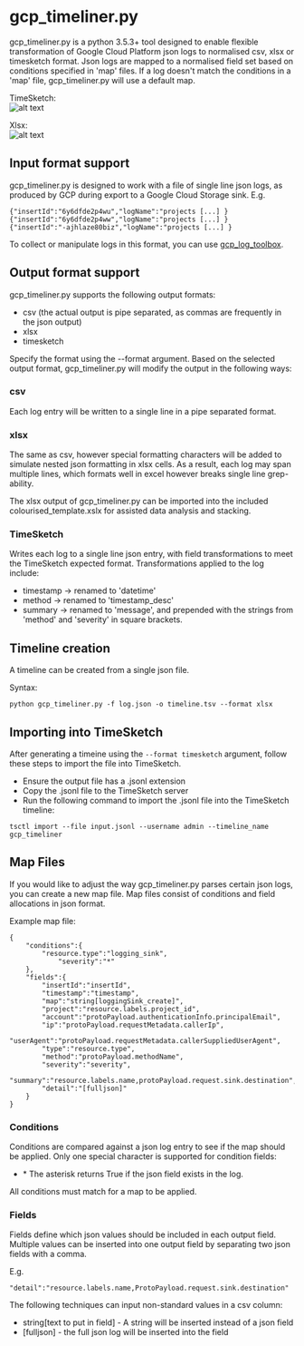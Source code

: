 # gcp_timeliner.py  
gcp_timeliner.py is a python 3.5.3+ tool designed to enable flexible transformation of Google Cloud Platform json logs to normalised csv, xlsx or timesketch format. Json logs are mapped to a normalised field set based on conditions specified in 'map' files. If a log doesn't match the conditions in a 'map' file, gcp_timeliner.py will use a default map.

TimeSketch:  
![alt text](https://i.ibb.co/JFjjBbJ/Screen-Shot-2019-10-03-at-9-10-36-am.png "TimeSketch Example")

Xlsx:  
![alt text](https://i.ibb.co/4YckcwH/bbb.png "Timeline example")

## Input format support
gcp_timeliner.py is designed to work with a file of single line json logs, as produced by GCP during export to a Google Cloud Storage sink. E.g.
```
{"insertId":"6y6dfde2p4wu","logName":"projects [...] }
{"insertId":"6y6dfde2p4ww","logName":"projects [...] }
{"insertId":"-ajhlaze80biz","logName":"projects [...] }
```

To collect or manipulate logs in this format, you can use [gcp_log_toolbox](https://github.com/B2dfir/gcp_log_toolbox "gcp_log_toolbox").

## Output format support
gcp_timeliner.py supports the following output formats:
* csv (the actual output is pipe separated, as commas are frequently in the json output)
* xlsx
* timesketch

Specify the format using the --format argument. Based on the selected output format, gcp_timeliner.py will modify the output in the following ways:

### csv
Each log entry will be written to a single line in a pipe separated format.

### xlsx
The same as csv, however special formatting characters will be added to simulate nested json formatting in xlsx cells. As a result, each log may span multiple lines, which formats well in excel however breaks single line grep-ability.

The xlsx output of gcp_timeliner.py can be imported into the included colourised_template.xslx for assisted data analysis and stacking.

### TimeSketch
Writes each log to a single line json entry, with field transformations to meet the TimeSketch expected format. Transformations applied to the log include:
* timestamp -> renamed to 'datetime'  
* method -> renamed to 'timestamp_desc'  
* summary -> renamed to 'message', and prepended with the strings from 'method' and 'severity' in square brackets.

## Timeline creation
A timeline can be created from a single json file.  

Syntax:  
```
python gcp_timeliner.py -f log.json -o timeline.tsv --format xlsx
```

## Importing into TimeSketch
After generating a timeine using the `--format timesketch` argument, follow these steps to import the file into TimeSketch.

* Ensure the output file has a .jsonl extension
* Copy the .jsonl file to the TimeSketch server
* Run the following command to import the .jsonl file into the TimeSketch timeline:
```
tsctl import --file input.jsonl --username admin --timeline_name gcp_timeliner
```

## Map Files
If you would like to adjust the way gcp_timeliner.py parses certain json logs, you can create a new map file. Map files consist of conditions and field allocations in json format.

Example map file:
```
{
	"conditions":{
		"resource.type":"logging_sink",  
        	"severity":"*"
	},
	"fields":{
		"insertId":"insertId",
		"timestamp":"timestamp",
		"map":"string[loggingSink_create]",
		"project":"resource.labels.project_id",
		"account":"protoPayload.authenticationInfo.principalEmail",
		"ip":"protoPayload.requestMetadata.callerIp",
		"userAgent":"protoPayload.requestMetadata.callerSuppliedUserAgent",
		"type":"resource.type",
		"method":"protoPayload.methodName",
		"severity":"severity",
		"summary":"resource.labels.name,protoPayload.request.sink.destination",
		"detail":"[fulljson]"
	}
}
```

### Conditions
Conditions are compared against a json log entry to see if the map should be applied. Only one special character is supported for condition fields:

* \*  The asterisk returns True if the json field exists in the log.

All conditions must match for a map to be applied.

### Fields
Fields define which json values should be included in each output field. Multiple values can be inserted into one output field by separating two json fields with a comma.

E.g.
```
"detail":"resource.labels.name,ProtoPayload.request.sink.destination"
```

The following techniques can input non-standard values in a csv column:
* string[text to put in field]  - A string will be inserted instead of a json field
* [fulljson] - the full json log will be inserted into the field
